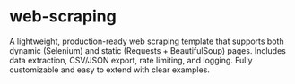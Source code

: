 # web-scraping
A lightweight, production-ready web scraping template that supports both dynamic (Selenium) and static (Requests + BeautifulSoup) pages. Includes data extraction, CSV/JSON export, rate limiting, and logging. Fully customizable and easy to extend with clear examples.
